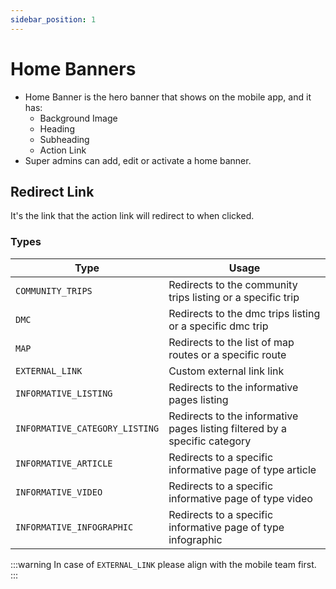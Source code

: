 ```yaml
---
sidebar_position: 1
---
```


# Home Banners

- Home Banner is the hero banner that shows on the mobile app, and it has:
  - Background Image
  - Heading
  - Subheading
  - Action Link
- Super admins can add, edit or activate a home banner.

## Redirect Link

It's the link that the action link will redirect to when clicked.

### Types

| Type                           | Usage                                                                      |
| ------------------------------ | -------------------------------------------------------------------------- |
| `COMMUNITY_TRIPS`              | Redirects to the community trips listing or a specific trip                |
| `DMC`                          | Redirects to the dmc trips listing or a specific dmc trip                  |
| `MAP`                          | Redirects to the list of map routes or a specific route                    |
| `EXTERNAL_LINK`                | Custom external link link                                                  |
| `INFORMATIVE_LISTING`          | Redirects to the informative pages listing                                 |
| `INFORMATIVE_CATEGORY_LISTING` | Redirects to the informative pages listing filtered by a specific category |
| `INFORMATIVE_ARTICLE`          | Redirects to a specific informative page of type article                   |
| `INFORMATIVE_VIDEO`            | Redirects to a specific informative page of type video                     |
| `INFORMATIVE_INFOGRAPHIC`      | Redirects to a specific informative page of type infographic               |

:::warning
In case of `EXTERNAL_LINK` please align with the mobile team first.
:::

